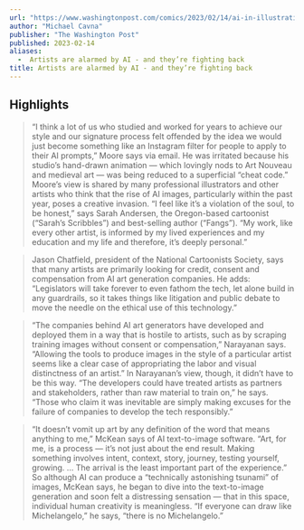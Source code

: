 ```yaml
---
url: "https://www.washingtonpost.com/comics/2023/02/14/ai-in-illustration/"
author: "Michael Cavna"
publisher: "The Washington Post"
published: 2023-02-14
aliases:
  -  Artists are alarmed by AI - and they’re fighting back
title: Artists are alarmed by AI - and they’re fighting back
---
```


## Highlights
> “I think a lot of us who studied and worked for years to achieve our style and our signature process felt offended by the idea we would just become something like an Instagram filter for people to apply to their AI prompts,” Moore says via email. He was irritated because his studio’s hand-drawn animation — which lovingly nods to Art Nouveau and medieval art — was being reduced to a superficial “cheat code.” Moore’s view is shared by many professional illustrators and other artists who think that the rise of AI images, particularly within the past year, poses a creative invasion. “I feel like it’s a violation of the soul, to be honest,” says Sarah Andersen, the Oregon-based cartoonist (“Sarah’s Scribbles”) and best-selling author (“Fangs”). “My work, like every other artist, is informed by my lived experiences and my education and my life and therefore, it’s deeply personal.”

> Jason Chatfield, president of the National Cartoonists Society, says that many artists are primarily looking for credit, consent and compensation from AI art generation companies. He adds: “Legislators will take forever to even fathom the tech, let alone build in any guardrails, so it takes things like litigation and public debate to move the needle on the ethical use of this technology.”

> “The companies behind AI art generators have developed and deployed them in a way that is hostile to artists, such as by scraping training images without consent or compensation,” Narayanan says. “Allowing the tools to produce images in the style of a particular artist seems like a clear case of appropriating the labor and visual distinctness of an artist.” In Narayanan’s view, though, it didn’t have to be this way. “The developers could have treated artists as partners and stakeholders, rather than raw material to train on,” he says. “Those who claim it was inevitable are simply making excuses for the failure of companies to develop the tech responsibly.”

> “It doesn’t vomit up art by any definition of the word that means anything to me,” McKean says of AI text-to-image software. “Art, for me, is a process — it’s not just about the end result. Making something involves intent, context, story, journey, testing yourself, growing. … The arrival is the least important part of the experience.” So although AI can produce a “technically astonishing tsunami” of images, McKean says, he began to dive into the text-to-image generation and soon felt a distressing sensation — that in this space, individual human creativity is meaningless. “If everyone can draw like Michelangelo,” he says, “there is no Michelangelo.”

